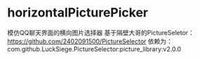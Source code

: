 # horizontalPicturePicker
模仿QQ聊天界面的横向图片选择器
基于隔壁大哥的PictureSeletor： https://github.com/2402091500/PictureSelector
依赖为：com.github.LuckSiege.PictureSelector:picture_library:v2.0.0
